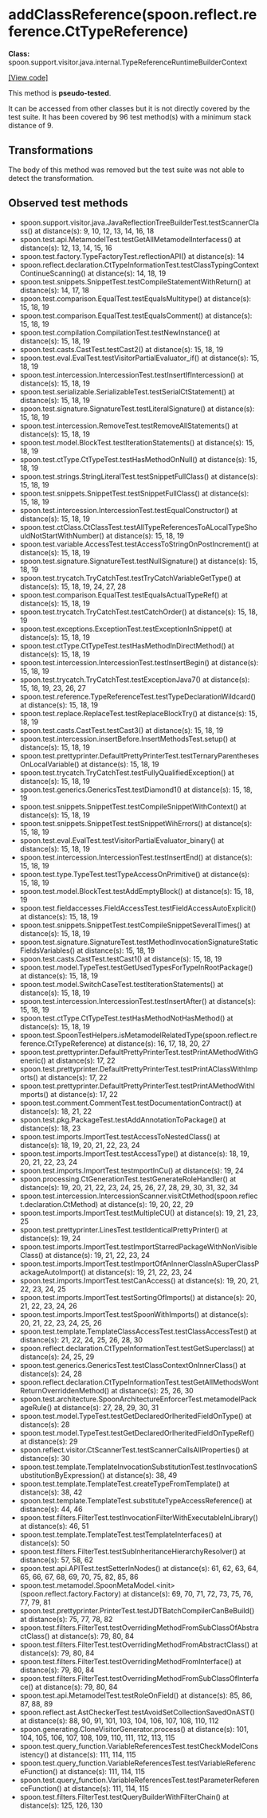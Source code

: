 # addClassReference(spoon.reflect.reference.CtTypeReference)

**Class:** spoon.support.visitor.java.internal.TypeReferenceRuntimeBuilderContext

[[View code]](https://github.com/INRIA/spoon/blob/fd878bc71b73fc1da82356eaa6578f760c70f0de/src/main/java//spoon/support/visitor/java/internal/TypeReferenceRuntimeBuilderContext.java#L41)

This method is **pseudo-tested**.


It can be accessed from other classes but it is not directly covered by the test suite. 
It has been covered by 96 test method(s) with a minimum stack distance of 9.

## Transformations

The body of this method was removed but the test suite was not able to detect the transformation.



## Observed test methods

* spoon.support.visitor.java.JavaReflectionTreeBuilderTest.testScannerClass() at distance(s): 9, 10, 12, 13, 14, 16, 18
* spoon.test.api.MetamodelTest.testGetAllMetamodelInterfacess() at distance(s): 12, 13, 14, 15, 16
* spoon.test.factory.TypeFactoryTest.reflectionAPI() at distance(s): 14
* spoon.reflect.declaration.CtTypeInformationTest.testClassTypingContextContinueScanning() at distance(s): 14, 18, 19
* spoon.test.snippets.SnippetTest.testCompileStatementWithReturn() at distance(s): 14, 17, 18
* spoon.test.comparison.EqualTest.testEqualsMultitype() at distance(s): 15, 18, 19
* spoon.test.comparison.EqualTest.testEqualsComment() at distance(s): 15, 18, 19
* spoon.test.compilation.CompilationTest.testNewInstance() at distance(s): 15, 18, 19
* spoon.test.casts.CastTest.testCast2() at distance(s): 15, 18, 19
* spoon.test.eval.EvalTest.testVisitorPartialEvaluator_if() at distance(s): 15, 18, 19
* spoon.test.intercession.IntercessionTest.testInsertIfIntercession() at distance(s): 15, 18, 19
* spoon.test.serializable.SerializableTest.testSerialCtStatement() at distance(s): 15, 18, 19
* spoon.test.signature.SignatureTest.testLiteralSignature() at distance(s): 15, 18, 19
* spoon.test.intercession.RemoveTest.testRemoveAllStatements() at distance(s): 15, 18, 19
* spoon.test.model.BlockTest.testIterationStatements() at distance(s): 15, 18, 19
* spoon.test.ctType.CtTypeTest.testHasMethodOnNull() at distance(s): 15, 18, 19
* spoon.test.strings.StringLiteralTest.testSnippetFullClass() at distance(s): 15, 18, 19
* spoon.test.snippets.SnippetTest.testSnippetFullClass() at distance(s): 15, 18, 19
* spoon.test.intercession.IntercessionTest.testEqualConstructor() at distance(s): 15, 18, 19
* spoon.test.ctClass.CtClassTest.testAllTypeReferencesToALocalTypeShouldNotStartWithNumber() at distance(s): 15, 18, 19
* spoon.test.variable.AccessTest.testAccessToStringOnPostIncrement() at distance(s): 15, 18, 19
* spoon.test.signature.SignatureTest.testNullSignature() at distance(s): 15, 18, 19
* spoon.test.trycatch.TryCatchTest.testTryCatchVariableGetType() at distance(s): 15, 18, 19, 24, 27, 28
* spoon.test.comparison.EqualTest.testEqualsActualTypeRef() at distance(s): 15, 18, 19
* spoon.test.trycatch.TryCatchTest.testCatchOrder() at distance(s): 15, 18, 19
* spoon.test.exceptions.ExceptionTest.testExceptionInSnippet() at distance(s): 15, 18, 19
* spoon.test.ctType.CtTypeTest.testHasMethodInDirectMethod() at distance(s): 15, 18, 19
* spoon.test.intercession.IntercessionTest.testInsertBegin() at distance(s): 15, 18, 19
* spoon.test.trycatch.TryCatchTest.testExceptionJava7() at distance(s): 15, 18, 19, 23, 26, 27
* spoon.test.reference.TypeReferenceTest.testTypeDeclarationWildcard() at distance(s): 15, 18, 19
* spoon.test.replace.ReplaceTest.testReplaceBlockTry() at distance(s): 15, 18, 19
* spoon.test.casts.CastTest.testCast3() at distance(s): 15, 18, 19
* spoon.test.intercession.insertBefore.InsertMethodsTest.setup() at distance(s): 15, 18, 19
* spoon.test.prettyprinter.DefaultPrettyPrinterTest.testTernaryParenthesesOnLocalVariable() at distance(s): 15, 18, 19
* spoon.test.trycatch.TryCatchTest.testFullyQualifiedException() at distance(s): 15, 18, 19
* spoon.test.generics.GenericsTest.testDiamond1() at distance(s): 15, 18, 19
* spoon.test.snippets.SnippetTest.testCompileSnippetWithContext() at distance(s): 15, 18, 19
* spoon.test.snippets.SnippetTest.testSnippetWihErrors() at distance(s): 15, 18, 19
* spoon.test.eval.EvalTest.testVisitorPartialEvaluator_binary() at distance(s): 15, 18, 19
* spoon.test.intercession.IntercessionTest.testInsertEnd() at distance(s): 15, 18, 19
* spoon.test.type.TypeTest.testTypeAccessOnPrimitive() at distance(s): 15, 18, 19
* spoon.test.model.BlockTest.testAddEmptyBlock() at distance(s): 15, 18, 19
* spoon.test.fieldaccesses.FieldAccessTest.testFieldAccessAutoExplicit() at distance(s): 15, 18, 19
* spoon.test.snippets.SnippetTest.testCompileSnippetSeveralTimes() at distance(s): 15, 18, 19
* spoon.test.signature.SignatureTest.testMethodInvocationSignatureStaticFieldsVariables() at distance(s): 15, 18, 19
* spoon.test.casts.CastTest.testCast1() at distance(s): 15, 18, 19
* spoon.test.model.TypeTest.testGetUsedTypesForTypeInRootPackage() at distance(s): 15, 18, 19
* spoon.test.model.SwitchCaseTest.testIterationStatements() at distance(s): 15, 18, 19
* spoon.test.intercession.IntercessionTest.testInsertAfter() at distance(s): 15, 18, 19
* spoon.test.ctType.CtTypeTest.testHasMethodNotHasMethod() at distance(s): 15, 18, 19
* spoon.test.SpoonTestHelpers.isMetamodelRelatedType(spoon.reflect.reference.CtTypeReference) at distance(s): 16, 17, 18, 20, 27
* spoon.test.prettyprinter.DefaultPrettyPrinterTest.testPrintAMethodWithGeneric() at distance(s): 17, 22
* spoon.test.prettyprinter.DefaultPrettyPrinterTest.testPrintAClassWithImports() at distance(s): 17, 22
* spoon.test.prettyprinter.DefaultPrettyPrinterTest.testPrintAMethodWithImports() at distance(s): 17, 22
* spoon.test.comment.CommentTest.testDocumentationContract() at distance(s): 18, 21, 22
* spoon.test.pkg.PackageTest.testAddAnnotationToPackage() at distance(s): 18, 23
* spoon.test.imports.ImportTest.testAccessToNestedClass() at distance(s): 18, 19, 20, 21, 22, 23, 24
* spoon.test.imports.ImportTest.testAccessType() at distance(s): 18, 19, 20, 21, 22, 23, 24
* spoon.test.imports.ImportTest.testmportInCu() at distance(s): 19, 24
* spoon.processing.CtGenerationTest.testGenerateRoleHandler() at distance(s): 19, 20, 21, 22, 23, 24, 25, 26, 27, 28, 29, 30, 31, 32, 34
* spoon.test.intercession.IntercessionScanner.visitCtMethod(spoon.reflect.declaration.CtMethod) at distance(s): 19, 20, 22, 29
* spoon.test.imports.ImportTest.testMultipleCU() at distance(s): 19, 21, 23, 25
* spoon.test.prettyprinter.LinesTest.testIdenticalPrettyPrinter() at distance(s): 19, 24
* spoon.test.imports.ImportTest.testImportStarredPackageWithNonVisibleClass() at distance(s): 19, 21, 22, 23, 24
* spoon.test.imports.ImportTest.testImportOfAnInnerClassInASuperClassPackageAutoImport() at distance(s): 19, 21, 22, 23, 24
* spoon.test.imports.ImportTest.testCanAccess() at distance(s): 19, 20, 21, 22, 23, 24, 25
* spoon.test.imports.ImportTest.testSortingOfImports() at distance(s): 20, 21, 22, 23, 24, 26
* spoon.test.imports.ImportTest.testSpoonWithImports() at distance(s): 20, 21, 22, 23, 24, 25, 26
* spoon.test.template.TemplateClassAccessTest.testClassAccessTest() at distance(s): 21, 22, 24, 25, 26, 28, 30
* spoon.reflect.declaration.CtTypeInformationTest.testGetSuperclass() at distance(s): 24, 25, 29
* spoon.test.generics.GenericsTest.testClassContextOnInnerClass() at distance(s): 24, 28
* spoon.reflect.declaration.CtTypeInformationTest.testGetAllMethodsWontReturnOverriddenMethod() at distance(s): 25, 26, 30
* spoon.test.architecture.SpoonArchitectureEnforcerTest.metamodelPackageRule() at distance(s): 27, 28, 29, 30, 31
* spoon.test.model.TypeTest.testGetDeclaredOrIheritedFieldOnType() at distance(s): 28
* spoon.test.model.TypeTest.testGetDeclaredOrIheritedFieldOnTypeRef() at distance(s): 29
* spoon.reflect.visitor.CtScannerTest.testScannerCallsAllProperties() at distance(s): 30
* spoon.test.template.TemplateInvocationSubstitutionTest.testInvocationSubstitutionByExpression() at distance(s): 38, 49
* spoon.test.template.TemplateTest.createTypeFromTemplate() at distance(s): 38, 42
* spoon.test.template.TemplateTest.substituteTypeAccessReference() at distance(s): 44, 46
* spoon.test.filters.FilterTest.testInvocationFilterWithExecutableInLibrary() at distance(s): 46, 51
* spoon.test.template.TemplateTest.testTemplateInterfaces() at distance(s): 50
* spoon.test.filters.FilterTest.testSubInheritanceHierarchyResolver() at distance(s): 57, 58, 62
* spoon.test.api.APITest.testSetterInNodes() at distance(s): 61, 62, 63, 64, 65, 66, 67, 68, 69, 70, 75, 82, 85, 86
* spoon.test.metamodel.SpoonMetaModel.&lt;init&gt;(spoon.reflect.factory.Factory) at distance(s): 69, 70, 71, 72, 73, 75, 76, 77, 79, 81
* spoon.test.prettyprinter.PrinterTest.testJDTBatchCompilerCanBeBuild() at distance(s): 75, 77, 78, 82
* spoon.test.filters.FilterTest.testOverridingMethodFromSubClassOfAbstractClass() at distance(s): 79, 80, 84
* spoon.test.filters.FilterTest.testOverridingMethodFromAbstractClass() at distance(s): 79, 80, 84
* spoon.test.filters.FilterTest.testOverridingMethodFromInterface() at distance(s): 79, 80, 84
* spoon.test.filters.FilterTest.testOverridingMethodFromSubClassOfInterface() at distance(s): 79, 80, 84
* spoon.test.api.MetamodelTest.testRoleOnField() at distance(s): 85, 86, 87, 88, 89
* spoon.reflect.ast.AstCheckerTest.testAvoidSetCollectionSavedOnAST() at distance(s): 88, 90, 91, 101, 103, 104, 106, 107, 108, 110, 112
* spoon.generating.CloneVisitorGenerator.process() at distance(s): 101, 104, 105, 106, 107, 108, 109, 110, 111, 112, 113, 115
* spoon.test.query_function.VariableReferencesTest.testCheckModelConsistency() at distance(s): 111, 114, 115
* spoon.test.query_function.VariableReferencesTest.testVariableReferenceFunction() at distance(s): 111, 114, 115
* spoon.test.query_function.VariableReferencesTest.testParameterReferenceFunction() at distance(s): 111, 114, 115
* spoon.test.filters.FilterTest.testQueryBuilderWithFilterChain() at distance(s): 125, 126, 130

